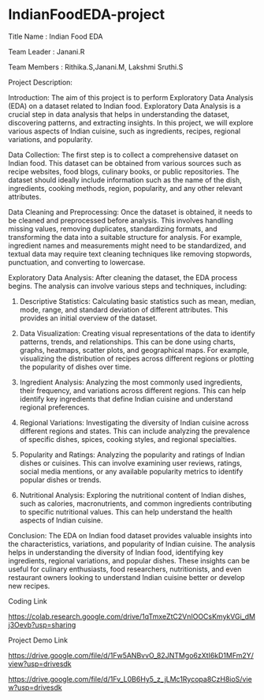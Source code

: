 # IndianFoodEDA-project

Title Name : Indian Food EDA

Team Leader : Janani.R

Team Members : Rithika.S,Janani.M, Lakshmi Sruthi.S

Project Description:

Introduction:
The aim of this project is to perform Exploratory Data Analysis (EDA) on a dataset related to Indian food. Exploratory Data Analysis is a crucial step in data analysis that helps in understanding the dataset, discovering patterns, and extracting insights. In this project, we will explore various aspects of Indian cuisine, such as ingredients, recipes, regional variations, and popularity.


Data Collection:
The first step is to collect a comprehensive dataset on Indian food. This dataset can be obtained from various sources such as recipe websites, food blogs, culinary books, or public repositories. The dataset should ideally include information such as the name of the dish, ingredients, cooking methods, region, popularity, and any other relevant attributes.


Data Cleaning and Preprocessing:
Once the dataset is obtained, it needs to be cleaned and preprocessed before analysis. This involves handling missing values, removing duplicates, standardizing formats, and transforming the data into a suitable structure for analysis. For example, ingredient names and measurements might need to be standardized, and textual data may require text cleaning techniques like removing stopwords, punctuation, and converting to lowercase.


Exploratory Data Analysis:
After cleaning the dataset, the EDA process begins. The analysis can involve various steps and techniques, including:


1. Descriptive Statistics: Calculating basic statistics such as mean, median, mode, range, and standard deviation of different attributes. This provides an initial overview of the dataset.


2. Data Visualization: Creating visual representations of the data to identify patterns, trends, and relationships. This can be done using charts, graphs, heatmaps, scatter plots, and geographical maps. For example, visualizing the distribution of recipes across different regions or plotting the popularity of dishes over time.


3. Ingredient Analysis: Analyzing the most commonly used ingredients, their frequency, and variations across different regions. This can help identify key ingredients that define Indian cuisine and understand regional preferences.


4. Regional Variations: Investigating the diversity of Indian cuisine across different regions and states. This can include analyzing the prevalence of specific dishes, spices, cooking styles, and regional specialties.


5. Popularity and Ratings: Analyzing the popularity and ratings of Indian dishes or cuisines. This can involve examining user reviews, ratings, social media mentions, or any available popularity metrics to identify popular dishes or trends.


6. Nutritional Analysis: Exploring the nutritional content of Indian dishes, such as calories, macronutrients, and common ingredients contributing to specific nutritional values. This can help understand the health aspects of Indian cuisine.


Conclusion:
The EDA on Indian food dataset provides valuable insights into the characteristics, variations, and popularity of Indian cuisine. The analysis helps in understanding the diversity of Indian food, identifying key ingredients, regional variations, and popular dishes. These insights can be useful for culinary enthusiasts, food researchers, nutritionists, and even restaurant owners looking to understand Indian cuisine better or develop new recipes.

Coding Link

https://colab.research.google.com/drive/1qTmxeZtC2VnIOOCsKmykVGi_dMj3Oevb?usp=sharing

Project Demo Link

https://drive.google.com/file/d/1Fw5ANBvvO_82JNTMgo6zXtI6kD1MFm2Y/view?usp=drivesdk

https://drive.google.com/file/d/1Fv_L0B6Hy5_z_jLMc1Rycopa8CzH8ioS/view?usp=drivesdk
